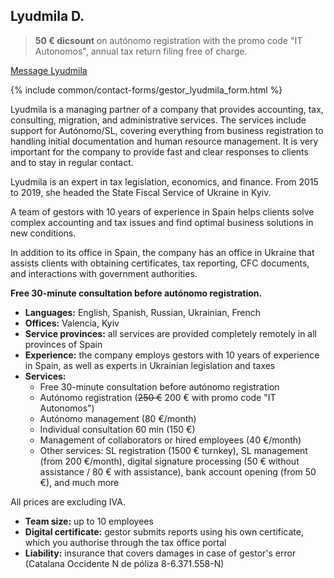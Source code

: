 ## Lyudmila D.

> **50 € dicsount** on autónomo registration with the promo code "IT Autonomos", annual tax return filing free of
> charge.

<a href="#" class="btn-contact-gestor" onclick="contactGestorLyudmila(); return false;">Message Lyudmila</a>

{% include common/contact-forms/gestor_lyudmila_form.html %}

Lyudmila is a managing partner of a company that provides accounting, tax, consulting, migration, and administrative
services. The services include support for Autónomo/SL, covering everything from business registration to handling
initial documentation and human resource management. It is very important for the company to provide fast and clear
responses to clients and to stay in regular contact.

Lyudmila is an expert in tax legislation, economics, and finance. From 2015 to 2019, she headed the State Fiscal Service
of Ukraine in Kyiv.

A team of gestors with 10 years of experience in Spain helps clients solve complex accounting and tax issues and find
optimal business solutions in new conditions.

In addition to its office in Spain, the company has an office in Ukraine that assists clients with obtaining
certificates, tax reporting, CFC documents, and interactions with government authorities.

**Free 30-minute consultation before autónomo registration.**

- **Languages:** English, Spanish, Russian, Ukrainian, French
- **Offices:** Valencia, Kyiv
- **Service provinces:** all services are provided completely remotely in all provinces of Spain
- **Experience:** the company employs gestors with 10 years of experience in Spain, as well as experts in Ukrainian
  legislation and taxes
- **Services:**
    - Free 30-minute consultation before autónomo registration
    - Autónomo registration (<s>250 €</s> 200 € with promo code "IT Autonomos")
    - Autónomo management (80 €/month)
    - Individual consultation 60 min (150 €)
    - Management of collaborators or hired employees (40 €/month)
    - Other services: SL registration (1500 € turnkey), SL management (from 200 €/month), digital signature processing
      (50 € without assistance / 80 € with assistance), bank account opening (from 50 €), and much more

All prices are excluding IVA.

- **Team size:** up to 10 employees
- **Digital certificate:** gestor submits reports using his own certificate, which you authorise through the tax office portal
- **Liability:** insurance that covers damages in case of gestor's error (Catalana Occidente N de póliza 8-6.371.558-N)
